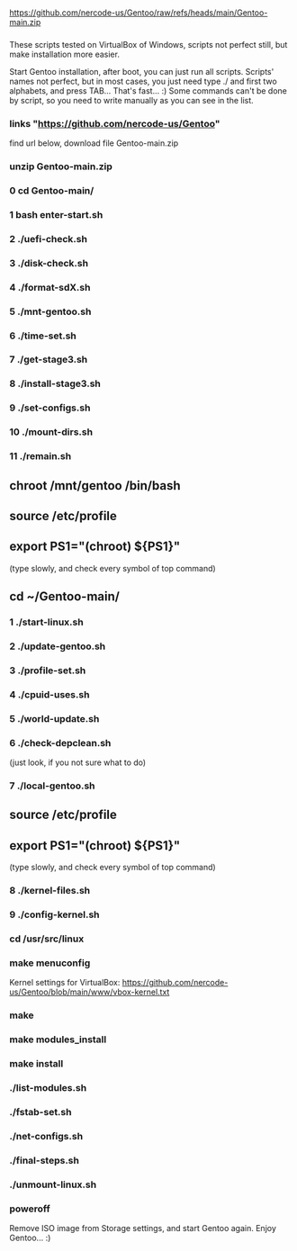###
https://github.com/nercode-us/Gentoo/raw/refs/heads/main/Gentoo-main.zip
###

These scripts tested on VirtualBox of Windows, scripts not perfect still, but make installation more easier.

Start Gentoo installation, after boot, you can just run all scripts.
Scripts' names not perfect, but in most cases, you just need type ./ and first two alphabets, and press TAB... That's fast... :) Some commands can't be done by script, so you need to write manually as you can see in the list.

### links "https://github.com/nercode-us/Gentoo" 
find url below, download file Gentoo-main.zip

### unzip Gentoo-main.zip
### 0 cd Gentoo-main/
### 1 bash enter-start.sh
### 2 ./uefi-check.sh
### 3 ./disk-check.sh

### 4 ./format-sdX.sh
### 5 ./mnt-gentoo.sh
### 6 ./time-set.sh
### 7 ./get-stage3.sh
### 8 ./install-stage3.sh
### 9 ./set-configs.sh
### 10 ./mount-dirs.sh
### 11 ./remain.sh
## chroot /mnt/gentoo /bin/bash
## source /etc/profile
## export PS1="(chroot) ${PS1}"
(type slowly, and check every symbol of top command)
## cd ~/Gentoo-main/
### 1 ./start-linux.sh
### 2 ./update-gentoo.sh
### 3 ./profile-set.sh
### 4 ./cpuid-uses.sh
### 5 ./world-update.sh
### 6 ./check-depclean.sh 
(just look, if you not sure what to do)
### 7 ./local-gentoo.sh
## source /etc/profile
## export PS1="(chroot) ${PS1}"
(type slowly, and check every symbol of top command)
### 8 ./kernel-files.sh
### 9 ./config-kernel.sh
### cd /usr/src/linux
### make menuconfig
Kernel settings for VirtualBox: https://github.com/nercode-us/Gentoo/blob/main/www/vbox-kernel.txt
### make
### make modules_install
### make install
### ./list-modules.sh
### ./fstab-set.sh
### ./net-configs.sh
### ./final-steps.sh
### ./unmount-linux.sh
### poweroff
Remove ISO image from Storage settings, and start Gentoo again.
Enjoy Gentoo... :) 




